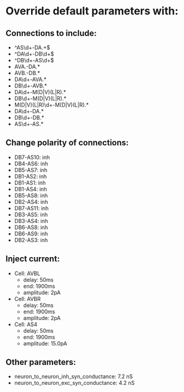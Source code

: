 # Override default parameters with:
## Connections to include:
- ^AS\d+-DA.+$
- ^DA\d+-DB\d+$
- ^DB\d+-AS\d+$
- AVA.-DA.*
- AVB.-DB.*
- DA\d+-AVA.*
- DB\d+-AVB.*
- DA\d+-M(D|V)(L|R).*
- DB\d+-M(D|V)(L|R).*
- M(D|V)(L|R)\d+-M(D|V)(L|R).*
- DA\d+-DA.*
- DB\d+-DB.*
- AS\d+-AS.*

## Change polarity of connections:
- DB7-AS10: inh
- DB4-AS6: inh
- DB5-AS7: inh
- DB1-AS2: inh
- DB1-AS1: inh
- DB1-AS4: inh
- DB5-AS8: inh
- DB2-AS4: inh
- DB7-AS11: inh
- DB3-AS5: inh
- DB3-AS4: inh
- DB6-AS8: inh
- DB6-AS9: inh
- DB2-AS3: inh

## Inject current:
- Cell: AVBL
    - delay: 50ms
    - end: 1900ms
    - amplitude: 2pA
- Cell: AVBR
    - delay: 50ms
    - end: 1900ms
    - amplitude: 2pA
- Cell: AS4
    - delay: 50ms
    - end: 1900ms
    - amplitude: 15.0pA

## Other parameters:
- neuron_to_neuron_inh_syn_conductance: 7.2 nS
- neuron_to_neuron_exc_syn_conductance: 4.2 nS

